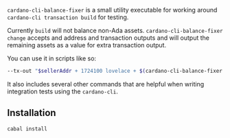 `cardano-cli-balance-fixer` is a small utility executable for working around `cardano-cli transaction build` for testing.

Currently `build` will not balance non-Ada assets. `cardano-cli-balance-fixer change` accepts and address and transaction outputs and will output the remaining assets as a value for extra transaction output.

You can use it in scripts like so:

```bash
--tx-out "$sellerAddr + 1724100 lovelace + $(cardano-cli-balance-fixer change --address $sellerAddr --mainnet -o'1 policyId.tokenname')" \
```

It also includes several other commands that are helpful when writing integration tests using the `cardano-cli`.

## Installation

```bash
cabal install
```
